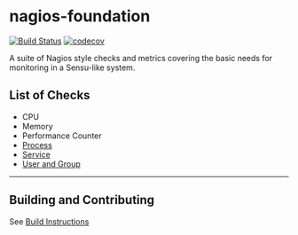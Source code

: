 # nagios-foundation

[![Build Status](https://travis-ci.org/jkerry/nagios-foundation.svg?branch=master)](https://travis-ci.org/jkerry/nagios-foundation)
[![codecov](https://codecov.io/gh/jkerry/nagios-foundation/branch/master/graph/badge.svg)](https://codecov.io/gh/jkerry/nagios-foundation)

A suite of Nagios style checks and metrics covering the basic needs for monitoring in a Sensu-like system.

## List of Checks
* CPU
* Memory
* Performance Counter
* [Process](https://github.com/jkerry/nagios-foundation/blob/master/cmd/check_process/README.md)
* [Service](https://github.com/jkerry/nagios-foundation/blob/master/cmd/check_service/README.md)
* [User and Group](https://github.com/jkerry/nagios-foundation/blob/master/cmd/check_user_group/README.md)
---
## Building and Contributing
See [Build Instructions](https://github.com/jkerry/nagios-foundation/blob/master/BUILDING.md)
